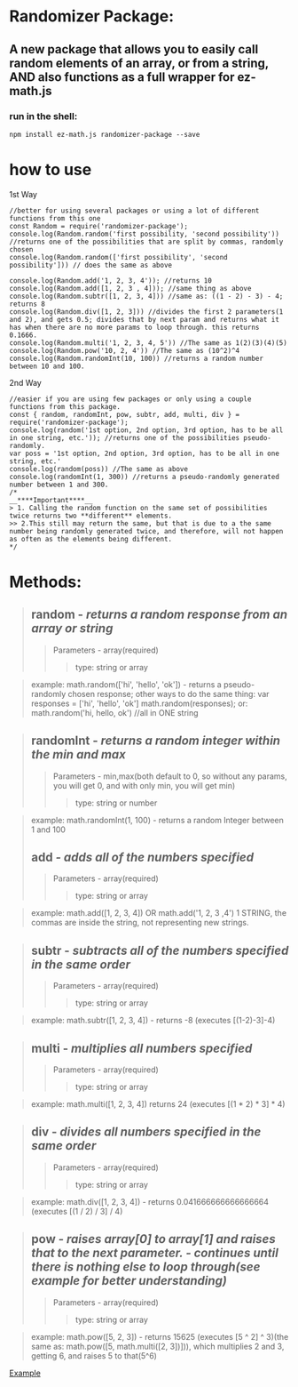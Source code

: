 # Randomizer Package:
## A new package that allows you to easily call random elements of an array, or from a string, AND also functions as a full wrapper for ez-math.js


### run in the shell: 
```
npm install ez-math.js randomizer-package --save
```
# __how to use__
1st Way
```
//better for using several packages or using a lot of different functions from this one
const Random = require('randomizer-package');
console.log(Random.random('first possibility, 'second possibility')) //returns one of the possibilities that are split by commas, randomly chosen
console.log(Random.random(['first possibility', 'second possibility'])) // does the same as above

console.log(Random.add('1, 2, 3, 4')); //returns 10
console.log(Random.add([1, 2, 3 , 4])); //same thing as above
console.log(Random.subtr([1, 2, 3, 4])) //same as: ((1 - 2) - 3) - 4; returns 8
console.log(Random.div([1, 2, 3])) //divides the first 2 parameters(1 and 2), and gets 0.5; divides that by next param and returns what it has when there are no more params to loop through. this returns 0.1666.
console.log(Random.multi('1, 2, 3, 4, 5')) //The same as 1(2)(3)(4)(5)
console.log(Random.pow('10, 2, 4')) //The same as (10^2)^4
console.log(Random.randomInt(10, 100)) //returns a random number between 10 and 100.
```

2nd Way
```
//easier if you are using few packages or only using a couple functions from this package.
const { random, randomInt, pow, subtr, add, multi, div } = require('randomizer-package');
console.log(random('1st option, 2nd option, 3rd option, has to be all in one string, etc.')); //returns one of the possibilities pseudo-randomly.
var poss = '1st option, 2nd option, 3rd option, has to be all in one string, etc.'
console.log(random(poss)) //The same as above
console.log(randomInt(1, 300)) //returns a pseudo-randomly generated number between 1 and 300.
/*
__****Important****__
> 1. Calling the random function on the same set of possibilities twice returns two **different** elements.
>> 2.This still may return the same, but that is due to a the same number being randomly generated twice, and therefore, will not happen as often as the elements being different.
*/
```
# Methods: 
> ## __random__ - _returns a random response from an array or string_
>>Parameters - array(required)
>>>type: string or array

>example: math.random(['hi', 'hello', 'ok']) - returns a pseudo-randomly chosen response; other ways to do the same thing: var responses = ['hi', 'hello', 'ok'] math.random(responses); or: math.random('hi, hello, ok') //all in ONE string

> ## __randomInt__ - _returns a random integer within the min and max_
>>Parameters - min,max(both default to 0, so without any params, you will get 0, and with only min, you will get min)
>>>type: string or number

>example: math.randomInt(1, 100) - returns a random Integer between 1 and 100
> ## __add__ _- adds all of the numbers specified_
>>Parameters - array(required)
>>>type: string or array

>example: math.add([1, 2, 3, 4]) OR math.add('1, 2, 3 ,4') 1 STRING, the commas are inside the string, not representing new strings.

> ## __subtr__ - _subtracts all of the numbers specified in the same order_
>>Parameters - array(required)
>>>type: string or array

>example: math.subtr([1, 2, 3, 4]) - returns -8 (executes [(1-2)-3]-4)

> ## __multi__ - _multiplies all numbers specified_
>>Parameters - array(required)
>>>type: string or array

>example: math.multi([1, 2, 3, 4]) returns 24 (executes [(1 * 2) * 3] * 4)

> ## __div__ - _divides all numbers specified in the same order_
>>Parameters - array(required)
>>>type: string or array

>example: math.div([1, 2, 3, 4]) - returns 0.041666666666666664 (executes [(1 / 2) / 3] / 4)

> ## __pow__ - _raises array[0] to array[1] and raises that to the next parameter. - continues until there is nothing else to loop through(see example for better understanding)_
>>Parameters - array(required)
>>>type: string or array

>example: math.pow([5, 2, 3]) - returns 15625 (executes [5 ^ 2] ^ 3)(the same as: math.pow([5, math.multi([2, 3])])), which multiplies 2 and 3, getting 6, and raises 5 to that(5^6)

[Example](https://replit.com/@PizzaOvenTacos/Randomizer-Package)
